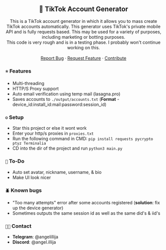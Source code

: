 <h2 align="center">🎯 TikTok Account Generator</h2>
  <p align="center">This is a TikTok account generator in which it allows you to mass create TikTok accounts automatically. This generator uses TikTok's private mobile API and is fully requests based. This may be used for a variety of purposes, including marketing or botting purposes. 
    <br />
    This code is very rough and is in a testing phase. I probably won't continue working on this.
    <br />
    <br />
    <a href="https://github.com/aithedev/TikTok-Account-Generator/issues">Report Bug</a>
    ·
    <a href="https://github.com/aithedev/TikTok-Account-Generator/issues">Request Feature</a>
    ·
    <a href="https://github.com/aithedev/TikTok-Account-Generator/pulls">Contribute</a>
  </p>

### `⭐` Features
- Multi-threading
- HTTP/S Proxy support 
- Auto email verification using temp mail (lasagna.pro)
- Saves accounts to `./output/accounts.txt` (**Format** - device_id:install_id:mail:password:session_id)

### `⚙️` Setup
- Star this project or else it wont work
- Enter your http/s proxies in `proxies.txt`
- Run the following command in CMD: `pip install requests pycrypto ptyz Terminalia`
- CD into the dir of the project and run `python3 main.py`

### `📝` To-Do
- Auto set avatar, nickname, username, & bio
- Make UI look nicer

### `🪲` Known bugs
- "Too many attempts" error after some accounts registered (**solution**: fix up the device generator)
- Sometimes outputs the same session id as well as the same did's & iid's 

### `👨‍💻` Contact
- **Telegram**: @angelillija
- **Discord**: @angel.illija
